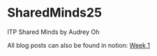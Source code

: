 # SharedMinds25
ITP Shared Minds by Audrey Oh

All blog posts can also be found in notion: 
[Week 1](https://skitter-brownie-1c8.notion.site/Week-1-Blog-26a50145f384808ab860f8402ea1e6cf?source=copy_link)
